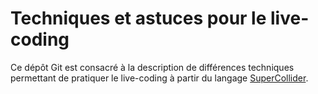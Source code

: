 # Techniques et astuces pour le live-coding

Ce dépôt Git est consacré à la description de différences techniques permettant de pratiquer le live-coding à partir du langage [SuperCollider](https://supercollider.github.io/). 
